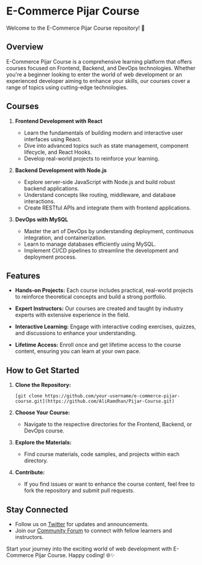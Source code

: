 # E-Commerce Pijar Course

Welcome to the E-Commerce Pijar Course repository! 🚀

## Overview

E-Commerce Pijar Course is a comprehensive learning platform that offers courses focused on Frontend, Backend, and DevOps technologies. Whether you're a beginner looking to enter the world of web development or an experienced developer aiming to enhance your skills, our courses cover a range of topics using cutting-edge technologies.

## Courses

1. **Frontend Development with React**
   - Learn the fundamentals of building modern and interactive user interfaces using React.
   - Dive into advanced topics such as state management, component lifecycle, and React Hooks.
   - Develop real-world projects to reinforce your learning.

2. **Backend Development with Node.js**
   - Explore server-side JavaScript with Node.js and build robust backend applications.
   - Understand concepts like routing, middleware, and database interactions.
   - Create RESTful APIs and integrate them with frontend applications.

3. **DevOps with MySQL**
   - Master the art of DevOps by understanding deployment, continuous integration, and containerization.
   - Learn to manage databases efficiently using MySQL.
   - Implement CI/CD pipelines to streamline the development and deployment process.

## Features

- **Hands-on Projects:** Each course includes practical, real-world projects to reinforce theoretical concepts and build a strong portfolio.

- **Expert Instructors:** Our courses are created and taught by industry experts with extensive experience in the field.

- **Interactive Learning:** Engage with interactive coding exercises, quizzes, and discussions to enhance your understanding.

- **Lifetime Access:** Enroll once and get lifetime access to the course content, ensuring you can learn at your own pace.

## How to Get Started

1. **Clone the Repository:**
   ```
   [git clone https://github.com/your-username/e-commerce-pijar-course.git](https://github.com/AliRamdhan/Pijar-Course.git)
   ```

2. **Choose Your Course:**
   - Navigate to the respective directories for the Frontend, Backend, or DevOps course.

3. **Explore the Materials:**
   - Find course materials, code samples, and projects within each directory.

4. **Contribute:**
   - If you find issues or want to enhance the course content, feel free to fork the repository and submit pull requests.

## Stay Connected

- Follow us on [Twitter](https://twitter.com/eCommercePijar) for updates and announcements.
- Join our [Community Forum](https://community.e-commerce-pijar-course.com) to connect with fellow learners and instructors.

Start your journey into the exciting world of web development with E-Commerce Pijar Course. Happy coding! 🌐✨
